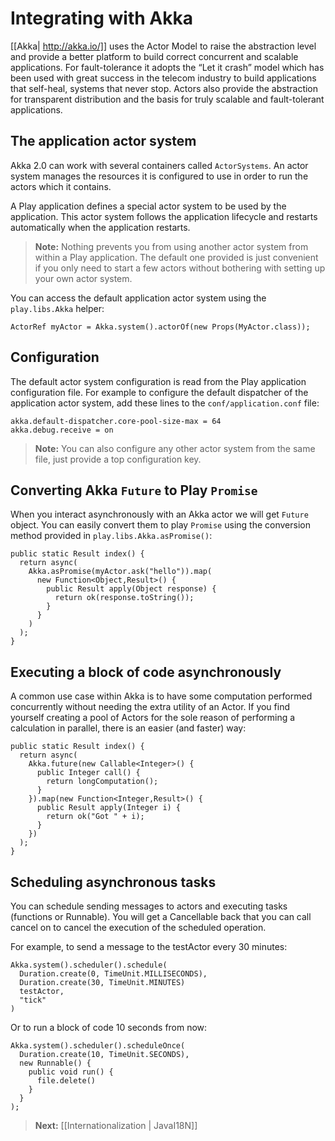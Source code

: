 # Integrating with Akka

[[Akka| http://akka.io/]] uses the Actor Model to raise the abstraction level and provide a better platform to build correct concurrent and scalable applications. For fault-tolerance it adopts the “Let it crash” model which has been used with great success in the telecom industry to build applications that self-heal, systems that never stop. Actors also provide the abstraction for transparent distribution and the basis for truly scalable and fault-tolerant applications.

## The application actor system

Akka 2.0 can work with several containers called `ActorSystems`. An actor system manages the resources it is configured to use in order to run the actors which it contains. 

A Play application defines a special actor system to be used by the application. This actor system follows the application lifecycle and restarts automatically when the application restarts.

> **Note:** Nothing prevents you from using another actor system from within a Play application. The default one provided is just convenient if you only need to start a few actors without bothering with setting up your own actor system.

You can access the default application actor system using the `play.libs.Akka` helper:

```
ActorRef myActor = Akka.system().actorOf(new Props(MyActor.class));
```

## Configuration

The default actor system configuration is read from the Play application configuration file. For example to configure the default dispatcher of the application actor system, add these lines to the `conf/application.conf` file:

```
akka.default-dispatcher.core-pool-size-max = 64
akka.debug.receive = on
```

> **Note:** You can also configure any other actor system from the same file, just provide a top configuration key.

## Converting Akka `Future` to Play `Promise`

When you interact asynchronously with an Akka actor we will get `Future` object. You can easily convert them to play `Promise` using the conversion method provided in `play.libs.Akka.asPromise()`:

```
public static Result index() {
  return async(
    Akka.asPromise(myActor.ask("hello")).map(
      new Function<Object,Result>() {
        public Result apply(Object response) {
          return ok(response.toString());
        }
      }
    )
  );
}
```

## Executing a block of code asynchronously

A common use case within Akka is to have some computation performed concurrently without needing the extra utility of an Actor. If you find yourself creating a pool of Actors for the sole reason of performing a calculation in parallel, there is an easier (and faster) way:

```
public static Result index() {
  return async(
    Akka.future(new Callable<Integer>() {
      public Integer call() {
        return longComputation();
      }   
    }).map(new Function<Integer,Result>() {
      public Result apply(Integer i) {
        return ok("Got " + i);
      }   
    })
  );
}
```

## Scheduling asynchronous tasks

You can schedule sending messages to actors and executing tasks (functions or Runnable). You will get a Cancellable back that you can call cancel on to cancel the execution of the scheduled operation.

For example, to send a message to the testActor every 30 minutes:

```
Akka.system().scheduler().schedule(
  Duration.create(0, TimeUnit.MILLISECONDS),
  Duration.create(30, TimeUnit.MINUTES)
  testActor, 
  "tick"
)
```

Or to run a block of code 10 seconds from now:

```
Akka.system().scheduler().scheduleOnce(
  Duration.create(10, TimeUnit.SECONDS),
  new Runnable() {
    public void run() {
      file.delete()
    }
  }
); 
```

> **Next:** [[Internationalization | JavaI18N]]